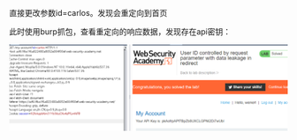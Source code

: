 直接更改参数id=carlos。发现会重定向到首页



此时使用burp抓包，查看重定向的响应数据，发现存在api密钥：

![](https://raw.githubusercontent.com/h1iba1/h1iba1.github.io/refs/heads/master/_posts/portswigger-labs/访问控制漏洞和特权升级/images/9F8888CD9B244B4BB40E19DFD011FE4Fclipboard.png)

